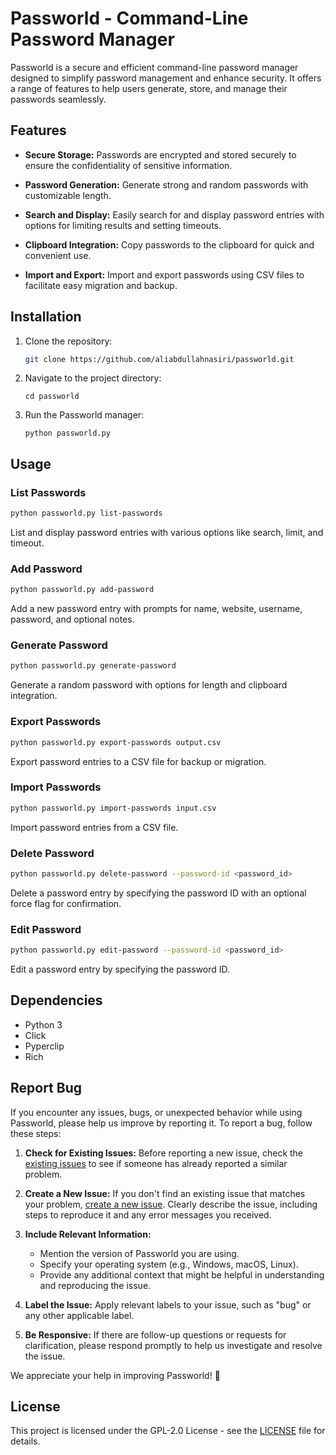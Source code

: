 # Passworld - Command-Line Password Manager

Passworld is a secure and efficient command-line password manager designed to simplify password management and enhance security. It offers a range of features to help users generate, store, and manage their passwords seamlessly.

## Features

- **Secure Storage:** Passwords are encrypted and stored securely to ensure the confidentiality of sensitive information.

- **Password Generation:** Generate strong and random passwords with customizable length.

- **Search and Display:** Easily search for and display password entries with options for limiting results and setting timeouts.

- **Clipboard Integration:** Copy passwords to the clipboard for quick and convenient use.

- **Import and Export:** Import and export passwords using CSV files to facilitate easy migration and backup.

## Installation

1. Clone the repository:

   ```bash
   git clone https://github.com/aliabdullahnasiri/passworld.git
   ```
2. Navigate to the project directory:

   ```
   cd passworld
   ```
3. Run the Passworld manager:

   ```
   python passworld.py
   ```

## Usage

### List Passwords
   ```bash
   python passworld.py list-passwords
   ```
List and display password entries with various options like search, limit, and timeout.

### Add Password
   ```bash
   python passworld.py add-password
   ```
Add a new password entry with prompts for name, website, username, password, and optional notes.

### Generate Password
   ```bash
   python passworld.py generate-password
   ```
Generate a random password with options for length and clipboard integration.

### Export Passwords
   ```bash
   python passworld.py export-passwords output.csv
   ```
Export password entries to a CSV file for backup or migration.

### Import Passwords
   ```bash
   python passworld.py import-passwords input.csv
   ```
Import password entries from a CSV file.

### Delete Password
   ```bash
   python passworld.py delete-password --password-id <password_id>
   ```
Delete a password entry by specifying the password ID with an optional force flag for confirmation.

### Edit Password
   ```bash
   python passworld.py edit-password --password-id <password_id>
   ```
Edit a password entry by specifying the password ID.

## Dependencies
   - Python 3
   - Click
   - Pyperclip
   - Rich

## Report Bug

If you encounter any issues, bugs, or unexpected behavior while using Passworld, please help us improve by reporting it. To report a bug, follow these steps:

1. **Check for Existing Issues:** Before reporting a new issue, check the [existing issues](https://github.com/aliabdullahnasiri/passworld/issues) to see if someone has already reported a similar problem.

2. **Create a New Issue:** If you don't find an existing issue that matches your problem, [create a new issue](https://github.com/aliabdullahnasiri/passworld/issues/new). Clearly describe the issue, including steps to reproduce it and any error messages you received.

3. **Include Relevant Information:**
   - Mention the version of Passworld you are using.
   - Specify your operating system (e.g., Windows, macOS, Linux).
   - Provide any additional context that might be helpful in understanding and reproducing the issue.

4. **Label the Issue:** Apply relevant labels to your issue, such as "bug" or any other applicable label.

5. **Be Responsive:** If there are follow-up questions or requests for clarification, please respond promptly to help us investigate and resolve the issue.

We appreciate your help in improving Passworld! 🙌


## License
This project is licensed under the GPL-2.0 License - see the [LICENSE](https://github.com/aliabdullahnasiri/passworld/#GPL-2.0-1-ov-file) file for details.
